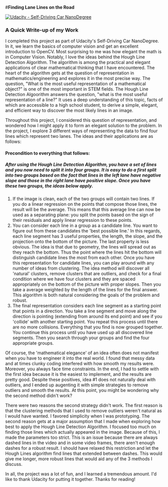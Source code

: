 #**Finding Lane Lines on the Road** 

[![Udacity - Self-Driving Car NanoDegree](https://s3.amazonaws.com/udacity-sdc/github/shield-carnd.svg)](http://www.udacity.com/drive)

### A Quick Write-up of my Work


I completed this project as part of Udacity's Self-Driving Car NanoDegree. In it, we learn the basics of computer vision and get an excellent introduction to OpenCV. Most surprising to me was how elegant the math is in Computer Vision. Notably, I love the ideas behind the Hough Line Detection Algorithm. The algorithm is among the practical and elegant applications of clear mathematical thinking that I have encountered. The heart of the algorithm gets at the question of representation in mathematics/engineering and explores it in the most precise way. The question, "What is the most useful representation of a mathematical object?" is one of the most important in STEM fields. The Hough Line Detection Algoorithm answers the question, "what is the most useful representation of a line?" It uses a deep understanding of this topic, facts of which are accessible to a high school student, to derive a simple, elegant, and efficient way to discover the most likely lines in an image. 

Throughout this project, I considered this question of representation, and wondered how I might apply it to form an elegant solution to the problem. In the project, I explore 3 different ways of representing the data to find four lines which represent two lanes. The ideas and their applications are as follows:

#### Precondition to everything that follows:
 ##### After using the Hough Line Detection Algorithm, you have a set of lines and you now need to split it into four groups. It is easy to do a first split into two groups based on the fact that lines in the left lane have negative slope and those in the right lane have positive slope. Once you have these two groups, the ideas below apply.

 1. If the image is clean, each of the two groups will contain two lines. If you do a linear regression on the points that compose those lines, the result will be the average. This means that this average line can now be used as a separating plane: you split the points based on the sign of their residuals and apply linear regression to these points.
 1. You can consider each line in a group as a candidate line. You want to figure out from these candidates the 'best possible line.' In this regards, each line segment has 3 useful properties, the length, the slope, and the projection onto the bottom of the picture. The last property is less obvious. The idea is that due to geometry, the lines will spread out as they reach the bottom. Thus the point where the lines hit the bottom will distinguish candidate lines the most from each other. Once you have this representation for candidate lines, you can play around with any number of ideas from clustering. The idea method will discover all 'natural' clusters, remove clusters that are outliers, and check for a final condition where we have four clusters and they are spaced appropriately on the bottom of the picture with proper slopes. Then you take a average weighted by the length of the lines for the final answer. This algorithm is both natural considering the goals of the problem and robust.
 1. The final representation considers each line segment as a starting point that points in a direction. You take a line segment and move along the direction is pointing (extending from around its end point) and see if you 'collide' with another starting point. You repeat this process until there are no more collisions. Everything that you find is now grouped together. You continue this process until you have used up all discovered line segments. Then you search through your groups and find the four appropriate groups.

 Of course, the 'mathematical elegance' of an idea often does not manifest when you have to engineer it into the real world. I found that messy data and at times clunky coding interfered with how smooth my results were. Moreover, you always face time constraints. In the end, I had to settle with the first idea because it is the easiest to implement, and the results are pretty good. Despite these positives, idea #1 does not naturally deal with outliers, and I ended up augenting it with simple strategies to remove outliers and smooth the results. At this point, you might be wondering why the second method didn't work?

There were two reasons the second strategy didn't work. The first reason is that the clustering methods that I used to remove outliers weren't natural as I would have wanted. I favored simplicity when I was prototyping. The second reason gets at a major assumption that I made when exploring how best to apply the Hough Line Detection Algorithm. I focused too much on finding those lines which actually appeared in the image. Because of this, I made the parameters too strict. This is an issue because there are always dashed lines in the video and in some video frames, there aren't enough dashes for a robust result. I should have relaxed this restriction and let the Hough Lines algorithm find lines that extended between dashes. This would give me longer, more robust lines that would aid any of the 3 methods I discuss. 

In all, the project was a lot of fun, and I learned a tremendous amount. I'd like to thank Udacity for putting it together. Thanks for reading!